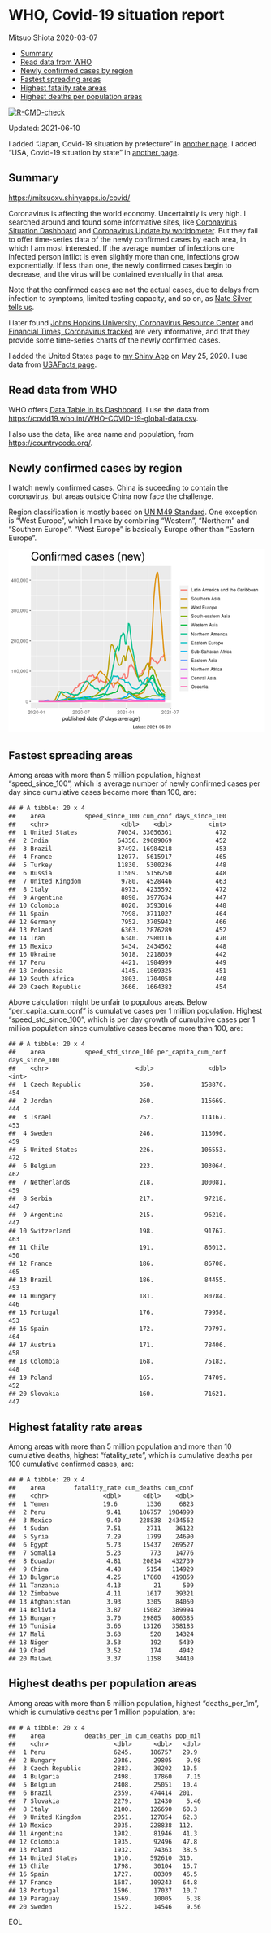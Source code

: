 WHO, Covid-19 situation report
================
Mitsuo Shiota
2020-03-07

-   [Summary](#summary)
-   [Read data from WHO](#read-data-from-who)
-   [Newly confirmed cases by region](#newly-confirmed-cases-by-region)
-   [Fastest spreading areas](#fastest-spreading-areas)
-   [Highest fatality rate areas](#highest-fatality-rate-areas)
-   [Highest deaths per population
    areas](#highest-deaths-per-population-areas)

<!-- badges: start -->

[![R-CMD-check](https://github.com/mitsuoxv/covid/workflows/R-CMD-check/badge.svg)](https://github.com/mitsuoxv/covid/actions)
<!-- badges: end -->

Updated: 2021-06-10

I added “Japan, Covid-19 situation by prefecture” in [another
page](Japan.md). I added “USA, Covid-19 situation by state” in [another
page](USA.md).

## Summary

<https://mitsuoxv.shinyapps.io/covid/>

Coronavirus is affecting the world economy. Uncertaintiy is very high. I
searched around and found some informative sites, like [Coronavirus
Situation
Dashboard](https://who.maps.arcgis.com/apps/opsdashboard/index.html#/c88e37cfc43b4ed3baf977d77e4a0667)
and [Coronavirus Update by
worldometer](https://www.worldometers.info/coronavirus/). But they fail
to offer time-series data of the newly confirmed cases by each area, in
which I am most interested. If the average number of infections one
infected person inflict is even slightly more than one, infections grow
exponentially. If less than one, the newly confirmed cases begin to
decrease, and the virus will be contained eventually in that area.

Note that the confirmed cases are not the actual cases, due to delays
from infection to symptoms, limited testing capacity, and so on, as
[Nate Silver tells
us](https://fivethirtyeight.com/features/coronavirus-case-counts-are-meaningless/).

I later found [Johns Hopkins University, Coronavirus Resource
Center](https://coronavirus.jhu.edu/) and [Financial Times, Coronavirus
tracked](https://www.ft.com/content/a26fbf7e-48f8-11ea-aeb3-955839e06441)
are very informative, and that they provide some time-series charts of
the newly confirmed cases.

I added the United States page to [my Shiny
App](https://mitsuoxv.shinyapps.io/covid/) on May 25, 2020. I use data
from [USAFacts
page](https://usafacts.org/visualizations/coronavirus-covid-19-spread-map/).

## Read data from WHO

WHO offers [Data Table in its Dashboard](https://covid19.who.int/table).
I use the data from
<https://covid19.who.int/WHO-COVID-19-global-data.csv>.

I also use the data, like area name and population, from
<https://countrycode.org/>.

## Newly confirmed cases by region

I watch newly confirmed cases. China is suceeding to contain the
coronavirus, but areas outside China now face the challenge.

Region classification is mostly based on [UN M49
Standard](https://unstats.un.org/unsd/methodology/m49/). One exception
is “West Europe”, which I make by combining “Western”, “Northern” and
“Southern Europe”. “West Europe” is basically Europe other than “Eastern
Europe”.

![](README_files/figure-gfm/chart-1.png)<!-- -->

## Fastest spreading areas

Among areas with more than 5 million population, highest
“speed\_since\_100”, which is average number of newly confirmed cases
per day since cumulative cases became more than 100, are:

    ## # A tibble: 20 x 4
    ##    area           speed_since_100 cum_conf days_since_100
    ##    <chr>                    <dbl>    <dbl>          <int>
    ##  1 United States           70034. 33056361            472
    ##  2 India                   64356. 29089069            452
    ##  3 Brazil                  37492. 16984218            453
    ##  4 France                  12077.  5615917            465
    ##  5 Turkey                  11830.  5300236            448
    ##  6 Russia                  11509.  5156250            448
    ##  7 United Kingdom           9780.  4528446            463
    ##  8 Italy                    8973.  4235592            472
    ##  9 Argentina                8898.  3977634            447
    ## 10 Colombia                 8020.  3593016            448
    ## 11 Spain                    7998.  3711027            464
    ## 12 Germany                  7952.  3705942            466
    ## 13 Poland                   6363.  2876289            452
    ## 14 Iran                     6340.  2980116            470
    ## 15 Mexico                   5434.  2434562            448
    ## 16 Ukraine                  5018.  2218039            442
    ## 17 Peru                     4421.  1984999            449
    ## 18 Indonesia                4145.  1869325            451
    ## 19 South Africa             3803.  1704058            448
    ## 20 Czech Republic           3666.  1664382            454

Above calculation might be unfair to populous areas. Below
“per\_capita\_cum\_conf” is cumulative cases per 1 million population.
Highest “speed\_std\_since\_100”, which is per day growth of cumulative
cases per 1 million population since cumulative cases became more than
100, are:

    ## # A tibble: 20 x 4
    ##    area           speed_std_since_100 per_capita_cum_conf days_since_100
    ##    <chr>                        <dbl>               <dbl>          <int>
    ##  1 Czech Republic                350.             158876.            454
    ##  2 Jordan                        260.             115669.            444
    ##  3 Israel                        252.             114167.            453
    ##  4 Sweden                        246.             113096.            459
    ##  5 United States                 226.             106553.            472
    ##  6 Belgium                       223.             103064.            462
    ##  7 Netherlands                   218.             100081.            459
    ##  8 Serbia                        217.              97218.            447
    ##  9 Argentina                     215.              96210.            447
    ## 10 Switzerland                   198.              91767.            463
    ## 11 Chile                         191.              86013.            450
    ## 12 France                        186.              86708.            465
    ## 13 Brazil                        186.              84455.            453
    ## 14 Hungary                       181.              80784.            446
    ## 15 Portugal                      176.              79958.            453
    ## 16 Spain                         172.              79797.            464
    ## 17 Austria                       171.              78406.            458
    ## 18 Colombia                      168.              75183.            448
    ## 19 Poland                        165.              74709.            452
    ## 20 Slovakia                      160.              71621.            447

## Highest fatality rate areas

Among areas with more than 5 million population and more than 10
cumulative deaths, highest “fatality\_rate”, which is cumulative deaths
per 100 cumulative confirmed cases, are:

    ## # A tibble: 20 x 4
    ##    area        fatality_rate cum_deaths cum_conf
    ##    <chr>               <dbl>      <dbl>    <dbl>
    ##  1 Yemen               19.6        1336     6823
    ##  2 Peru                 9.41     186757  1984999
    ##  3 Mexico               9.40     228838  2434562
    ##  4 Sudan                7.51       2711    36122
    ##  5 Syria                7.29       1799    24690
    ##  6 Egypt                5.73      15437   269527
    ##  7 Somalia              5.23        773    14776
    ##  8 Ecuador              4.81      20814   432739
    ##  9 China                4.48       5154   114929
    ## 10 Bulgaria             4.25      17860   419859
    ## 11 Tanzania             4.13         21      509
    ## 12 Zimbabwe             4.11       1617    39321
    ## 13 Afghanistan          3.93       3305    84050
    ## 14 Bolivia              3.87      15082   389994
    ## 15 Hungary              3.70      29805   806385
    ## 16 Tunisia              3.66      13126   358183
    ## 17 Mali                 3.63        520    14324
    ## 18 Niger                3.53        192     5439
    ## 19 Chad                 3.52        174     4942
    ## 20 Malawi               3.37       1158    34410

## Highest deaths per population areas

Among areas with more than 5 million population, highest
“deaths\_per\_1m”, which is cumulative deaths per 1 million population,
are:

    ## # A tibble: 20 x 4
    ##    area           deaths_per_1m cum_deaths pop_mil
    ##    <chr>                  <dbl>      <dbl>   <dbl>
    ##  1 Peru                   6245.     186757   29.9 
    ##  2 Hungary                2986.      29805    9.98
    ##  3 Czech Republic         2883.      30202   10.5 
    ##  4 Bulgaria               2498.      17860    7.15
    ##  5 Belgium                2408.      25051   10.4 
    ##  6 Brazil                 2359.     474414  201.  
    ##  7 Slovakia               2279.      12430    5.46
    ##  8 Italy                  2100.     126690   60.3 
    ##  9 United Kingdom         2051.     127854   62.3 
    ## 10 Mexico                 2035.     228838  112.  
    ## 11 Argentina              1982.      81946   41.3 
    ## 12 Colombia               1935.      92496   47.8 
    ## 13 Poland                 1932.      74363   38.5 
    ## 14 United States          1910.     592610  310.  
    ## 15 Chile                  1798.      30104   16.7 
    ## 16 Spain                  1727.      80309   46.5 
    ## 17 France                 1687.     109243   64.8 
    ## 18 Portugal               1596.      17037   10.7 
    ## 19 Paraguay               1569.      10005    6.38
    ## 20 Sweden                 1522.      14546    9.56

EOL
